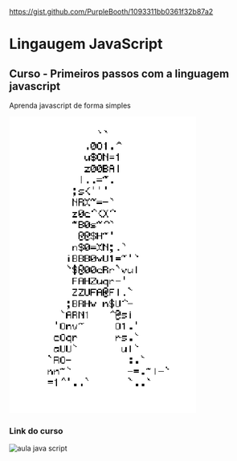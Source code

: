 https://gist.github.com/PurpleBooth/1093311bb0361f32b87a2
# Lingaugem JavaScript
## Curso - Primeiros passos com a linguagem javascript
Aprenda javascript de forma simples


![homem-letra](https://github.com/MasWSG/javascript/blob/main/homem-letra.gif)

### Link do curso

![aula java script](https://www.google.com/)
